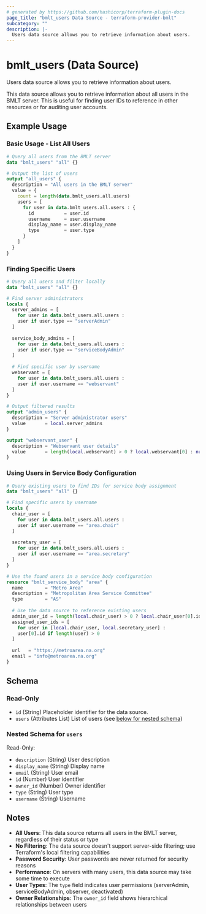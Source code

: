 ```yaml
---
# generated by https://github.com/hashicorp/terraform-plugin-docs
page_title: "bmlt_users Data Source - terraform-provider-bmlt"
subcategory: ""
description: |-
  Users data source allows you to retrieve information about users.
---
```


# bmlt_users (Data Source)

Users data source allows you to retrieve information about users.

This data source allows you to retrieve information about all users in the BMLT server. This is useful for finding user IDs to reference in other resources or for auditing user accounts.

## Example Usage

### Basic Usage - List All Users

```terraform
# Query all users from the BMLT server
data "bmlt_users" "all" {}

# Output the list of users
output "all_users" {
  description = "All users in the BMLT server"
  value = {
    count = length(data.bmlt_users.all.users)
    users = [
      for user in data.bmlt_users.all.users : {
        id           = user.id
        username     = user.username
        display_name = user.display_name
        type         = user.type
      }
    ]
  }
}
```

### Finding Specific Users

```terraform
# Query all users and filter locally
data "bmlt_users" "all" {}

# Find server administrators
locals {
  server_admins = [
    for user in data.bmlt_users.all.users :
    user if user.type == "serverAdmin"
  ]
  
  service_body_admins = [
    for user in data.bmlt_users.all.users :
    user if user.type == "serviceBodyAdmin"
  ]
  
  # Find specific user by username
  webservant = [
    for user in data.bmlt_users.all.users :
    user if user.username == "webservant"
  ]
}

# Output filtered results
output "admin_users" {
  description = "Server administrator users"
  value       = local.server_admins
}

output "webservant_user" {
  description = "Webservant user details"
  value       = length(local.webservant) > 0 ? local.webservant[0] : null
}
```

### Using Users in Service Body Configuration

```terraform
# Query existing users to find IDs for service body assignment
data "bmlt_users" "all" {}

# Find specific users by username
locals {
  chair_user = [
    for user in data.bmlt_users.all.users :
    user if user.username == "area.chair"
  ]
  
  secretary_user = [
    for user in data.bmlt_users.all.users :
    user if user.username == "area.secretary"
  ]
}

# Use the found users in a service body configuration
resource "bmlt_service_body" "area" {
  name        = "Metro Area"
  description = "Metropolitan Area Service Committee"
  type        = "AS"
  
  # Use the data source to reference existing users
  admin_user_id = length(local.chair_user) > 0 ? local.chair_user[0].id : null
  assigned_user_ids = [
    for user in [local.chair_user, local.secretary_user] :
    user[0].id if length(user) > 0
  ]
  
  url   = "https://metroarea.na.org"
  email = "info@metroarea.na.org"
}
```



<!-- schema generated by tfplugindocs -->
## Schema

### Read-Only

- `id` (String) Placeholder identifier for the data source.
- `users` (Attributes List) List of users (see [below for nested schema](#nestedatt--users))

<a id="nestedatt--users"></a>
### Nested Schema for `users`

Read-Only:

- `description` (String) User description
- `display_name` (String) Display name
- `email` (String) User email
- `id` (Number) User identifier
- `owner_id` (Number) Owner identifier
- `type` (String) User type
- `username` (String) Username

## Notes

- **All Users**: This data source returns all users in the BMLT server, regardless of their status or type
- **No Filtering**: The data source doesn't support server-side filtering; use Terraform's local filtering capabilities
- **Password Security**: User passwords are never returned for security reasons
- **Performance**: On servers with many users, this data source may take some time to execute
- **User Types**: The `type` field indicates user permissions (serverAdmin, serviceBodyAdmin, observer, deactivated)
- **Owner Relationships**: The `owner_id` field shows hierarchical relationships between users
